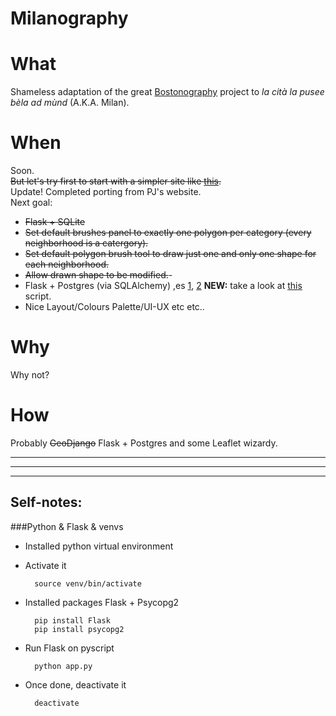 Milanography
============

# What
Shameless adaptation of the great [Bostonography](http://bostonography.com/neighborhoods/) project to *la cità la pusee bèla ad mùnd* (A.K.A. Milan).  

# When
Soon.  
~~But let's try first to start with a simpler site like [this](http://www.cityplanner.it/experiment_host/php/ol3_draw_save/draw-feature_mod1.php).~~  
Update! Completed porting from PJ's website.  
Next goal:    

- ~~Flask + SQLite~~
- ~~Set default brushes panel to exactly one polygon per category (every neighborhood is a catergory).~~
- ~~Set default polygon brush tool to draw just one and only one shape for each neighborhood.~~  
- ~~Allow drawn shape to be modified.~~- 
- Flask + Postgres (via SQLAlchemy) ,es [1](http://blog.y3xz.com/blog/2012/08/16/flask-and-postgresql-on-heroku), [2](https://www.youtube.com/watch?v=FD0p-opdyoE) **NEW:** take a look at [this](https://stackoverflow.com/questions/9901082/what-is-this-javascript-require) script.
- Nice Layout/Colours Palette/UI-UX etc etc..


# Why
Why not?

# How
Probably ~~GeoDjango~~ Flask + Postgres and some Leaflet wizardy.

***
***
***

## Self-notes:

###Python & Flask & venvs
- Installed python virtual environment  
- Activate it 

		source venv/bin/activate

- Installed packages Flask + Psycopg2

		pip install Flask
		pip install psycopg2

- Run Flask on pyscript

		python app.py
		
- Once done, deactivate it
	
		deactivate





